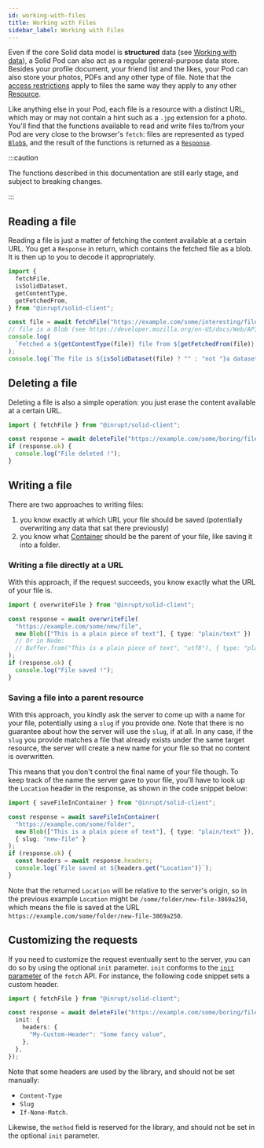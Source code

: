```yaml
---
id: working-with-files
title: Working with Files
sidebar_label: Working with Files
---
```


Even if the core Solid data model is **structured** data (see [Working with data](./working-with-data.md)), a Solid Pod
can also act as a regular general-purpose data store. Besides your profile document, your friend list and the likes, your
Pod can also store your photos, PDFs and any other type of file. Note that the [access restrictions](./managing-access.md)
apply to files the same way they apply to any other [Resource](../glossary.mdx#resource).

Like anything else in your Pod, each file is a resource with a distinct URL, which may or may not contain a hint
such as a `.jpg` extension for a photo. You'll find that the functions available to read and write files to/from
your Pod are very close to the browser's `fetch`: files are represented as typed [`Blob`s](https://developer.mozilla.org/docs/Web/API/Blob), and the result of the functions is returned as a [`Response`](https://developer.mozilla.org/docs/Web/API/Response).

:::caution

The functions described in this documentation are still early stage, and subject to breaking changes.

:::

## Reading a file

Reading a file is just a matter of fetching the content available at a certain URL. You get a `Response` in return, which contains
the fetched file as a blob. It is then up to you to decode it appropriately.

```typescript
import {
  fetchFile,
  isSolidDataset,
  getContentType,
  getFetchedFrom,
} from "@inrupt/solid-client";

const file = await fetchFile("https://example.com/some/interesting/file");
// file is a Blob (see https://developer.mozilla.org/en-US/docs/Web/API/Blob)
console.log(
  `Fetched a ${getContentType(file)} file from ${getFetchedFrom(file)}.`
);
console.log(`The file is ${isSolidDataset(file) ? "" : "not "}a dataset.`);
```

## Deleting a file

Deleting a file is also a simple operation: you just erase the content available at a certain URL.

```typescript
import { fetchFile } from "@inrupt/solid-client";

const response = await deleteFile("https://example.com/some/boring/file");
if (response.ok) {
  console.log("File deleted !");
}
```

## Writing a file

There are two approaches to writing files:

1. you know exactly at which URL your file should be saved (potentially overwriting any data that sat there previously)
2. you know what [Container](../glossary.mdx#container) should be the parent of your file, like saving it into a folder.

### Writing a file directly at a URL

With this approach, if the request succeeds, you know exactly what the URL of your file is.

```typescript
import { overwriteFile } from "@inrupt/solid-client";

const response = await overwriteFile(
  "https://example.com/some/new/file",
  new Blob(["This is a plain piece of text"], { type: "plain/text" })
  // Or in Node:
  // Buffer.from("This is a plain piece of text", "utf8"), { type: "plain/text" })
);
if (response.ok) {
  console.log("File saved !");
}
```

### Saving a file into a parent resource

With this approach, you kindly ask the server to come up with a name for your file, potentially using a `slug` if you
provide one. Note that there is no guarantee about how the server will use the `slug`, if at all. In any case, if the `slug`
you provide matches a file that already exists under the same target resource, the server will create a new name for your
file so that no content is overwritten.

This means that you don't control the final name of your file though. To keep track of the name the server gave to your
file, you'll have to look up the `Location` header in the response, as shown in the code snippet below:

```typescript
import { saveFileInContainer } from "@inrupt/solid-client";

const response = await saveFileInContainer(
  "https://example.com/some/folder",
  new Blob(["This is a plain piece of text"], { type: "plain/text" }),
  { slug: "new-file" }
);
if (response.ok) {
  const headers = await response.headers;
  console.log(`File saved at ${headers.get("Location")}`);
}
```

Note that the returned `Location` will be relative to the server's origin, so in the previous example `Location` might
be `/some/folder/new-file-3869a250`, which means the file is saved at the URL `https://example.com/some/folder/new-file-3869a250`.

## Customizing the requests

If you need to customize the request eventually sent to the server, you can do so by using the optional `init` parameter.
`init` conforms to the [`init` parameter](https://developer.mozilla.org/docs/Web/API/WindowOrWorkerGlobalScope/fetch#Parameters) of the `fetch` API. For instance, the following code snippet sets a custom
header.

```typescript
import { fetchFile } from "@inrupt/solid-client";

const response = await deleteFile("https://example.com/some/boring/file", {
  init: {
    headers: {
      "My-Custom-Header": "Some fancy value",
    },
  },
});
```

Note that some headers are used by the library, and should not be set manually:

- `Content-Type`
- `Slug`
- `If-None-Match`.

Likewise, the `method` field is reserved for the library, and should not be set in the optional `init` parameter.
